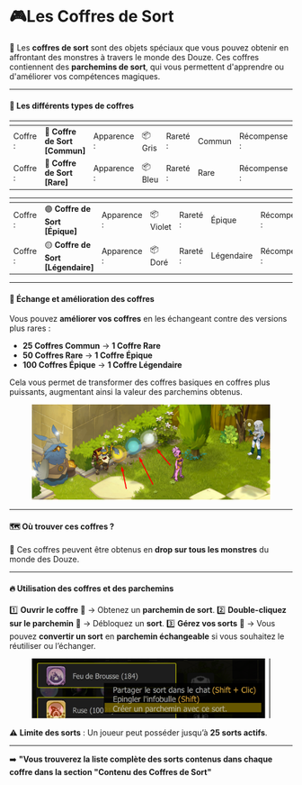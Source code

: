 # 🎮Les Coffres de Sort

🔑 Les **coffres de sort** sont des objets spéciaux que vous pouvez obtenir en affrontant des monstres à travers le monde des Douze. Ces coffres contiennent des **parchemins de sort**, qui vous permettent d'apprendre ou d'améliorer vos compétences magiques.

***

#### 🎁 Les différents types de coffres <a href="#les-differents-types-de-coffres" id="les-differents-types-de-coffres"></a>

<table data-view="cards"><thead><tr><th></th><th></th><th></th><th></th><th></th><th></th><th></th><th></th><th data-hidden data-card-cover data-type="files"></th></tr></thead><tbody><tr><td>Coffre : </td><td>🏅 <strong>Coffre de Sort [Commun]</strong></td><td>Apparence : </td><td>📦 Gris</td><td>Rareté : </td><td>Commun</td><td>Récompense : </td><td>Sort commun</td><td><a href="../.gitbook/assets/image.jpg">image.jpg</a></td></tr><tr><td>Coffre : </td><td>🔷 <strong>Coffre de Sort [Rare]</strong></td><td>Apparence : </td><td>📦 Bleu</td><td>Rareté : </td><td>Rare</td><td>Récompense : </td><td>Sort rare</td><td><a href="../.gitbook/assets/image1.jpg">image1.jpg</a></td></tr></tbody></table>

<table data-view="cards"><thead><tr><th></th><th></th><th></th><th></th><th></th><th></th><th></th><th></th><th data-hidden data-card-cover data-type="files"></th></tr></thead><tbody><tr><td>Coffre : </td><td>🟣 <strong>Coffre de Sort [Épique]</strong></td><td>Apparence : </td><td>📦 Violet</td><td>Rareté : </td><td>Épique</td><td>Récompense : </td><td>Sort épique</td><td><a href="../.gitbook/assets/image2.jpg">image2.jpg</a></td></tr><tr><td>Coffre : </td><td>🟡 <strong>Coffre de Sort [Légendaire]</strong></td><td>Apparence : </td><td>📦 Doré</td><td>Rareté : </td><td>Légendaire</td><td>Récompense : </td><td>Sort légendaire</td><td><a href="../.gitbook/assets/image3.png">image3.png</a></td></tr></tbody></table>

***

#### 🔄 **Échange et amélioration des coffres** <a href="#echange-et-amelioration-des-coffres" id="echange-et-amelioration-des-coffres"></a>

Vous pouvez **améliorer vos coffres** en les échangeant contre des versions plus rares :

* **25 Coffres Commun** → **1 Coffre Rare**
* **50 Coffres Rare** → **1 Coffre Épique**
* **100 Coffres Épique** → **1 Coffre Légendaire**

Cela vous permet de transformer des coffres basiques en coffres plus puissants, augmentant ainsi la valeur des parchemins obtenus.

<figure><img src="../.gitbook/assets/image4.jpg" alt=""><figcaption></figcaption></figure>

***

#### 🗺️ Où trouver ces coffres ? <a href="#ou-trouver-ces-coffres" id="ou-trouver-ces-coffres"></a>

🎯 Ces coffres peuvent être obtenus en **drop sur tous les monstres** du monde des Douze.

***

#### 🔥 **Utilisation des coffres et des parchemins** <a href="#utilisation-des-coffres-et-des-parchemins" id="utilisation-des-coffres-et-des-parchemins"></a>

1️⃣ **Ouvrir le coffre** 🎁 → Obtenez un **parchemin de sort**. 2️⃣ **Double-cliquez sur le parchemin** 📜 → Débloquez un **sort**. 3️⃣ **Gérez vos sorts** 🔄 → Vous pouvez **convertir un sort** en **parchemin échangeable** si vous souhaitez le réutiliser ou l’échanger.

<figure><img src="../.gitbook/assets/image5.png" alt=""><figcaption></figcaption></figure>

⚠️ **Limite des sorts** : Un joueur peut posséder jusqu’à **25 sorts actifs**.

***

➡️ **"Vous trouverez la liste complète des sorts contenus dans chaque coffre dans la section "Contenu des Coffres de Sort"**
